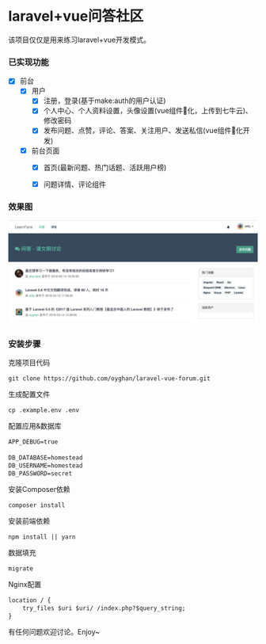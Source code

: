 # laravel+vue问答社区
  该项目仅仅是用来练习laravel+vue开发模式。
  
### 已实现功能
  - [x] 前台
    - [x] 用户
      - [x] 注册，登录(基于make:auth的用户认证)
      - [x] 个人中心、个人资料设置，头像设置(vue组件化，上传到七牛云)、修改密码
      - [x] 发布问题、点赞，评论、答案、关注用户、发送私信(vue组件化开发)
    - [x] 前台页面
      - [x] 首页(最新问题、热门话题、活跃用户榜)
      - [x] 问题详情、评论组件


### 效果图



  ![](thumb.png)

### 安装步骤
克隆项目代码
```
git clone https://github.com/oyghan/laravel-vue-forum.git
```

生成配置文件
```
cp .example.env .env
```

配置应用&数据库
```
APP_DEBUG=true

DB_DATABASE=homestead
DB_USERNAME=homestead
DB_PASSWORD=secret
```

安装Composer依赖
```
composer install
```

安装前端依赖
```
npm install || yarn
```

数据填充
```
migrate
```

Nginx配置
```
location / {
    try_files $uri $uri/ /index.php?$query_string;
}
```

有任何问题欢迎讨论。Enjoy~
